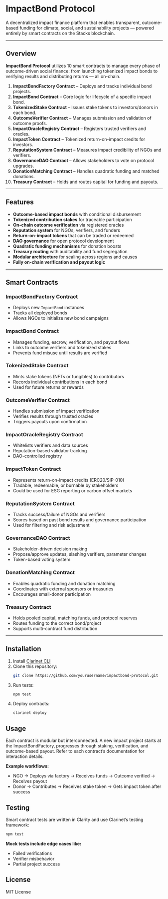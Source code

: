 # ImpactBond Protocol

A decentralized impact finance platform that enables transparent, outcome-based funding for climate, social, and sustainability projects — powered entirely by smart contracts on the Stacks blockchain.

---

## Overview

**ImpactBond Protocol** utilizes 10 smart contracts to manage every phase of outcome-driven social finance: from launching tokenized impact bonds to verifying results and distributing returns — all on-chain.

1. **ImpactBondFactory Contract** – Deploys and tracks individual bond projects.  
2. **ImpactBond Contract** – Core logic for lifecycle of a specific impact bond.  
3. **TokenizedStake Contract** – Issues stake tokens to investors/donors in each bond.  
4. **OutcomeVerifier Contract** – Manages submission and validation of outcome proofs.  
5. **ImpactOracleRegistry Contract** – Registers trusted verifiers and oracles.  
6. **ImpactToken Contract** – Tokenized return-on-impact credits for investors.  
7. **ReputationSystem Contract** – Measures impact credibility of NGOs and verifiers.  
8. **GovernanceDAO Contract** – Allows stakeholders to vote on protocol upgrades.  
9. **DonationMatching Contract** – Handles quadratic funding and matched donations.  
10. **Treasury Contract** – Holds and routes capital for funding and payouts.

---

## Features

- **Outcome-based impact bonds** with conditional disbursement  
- **Tokenized contribution stakes** for traceable participation  
- **On-chain outcome verification** via registered oracles  
- **Reputation system** for NGOs, verifiers, and funders  
- **Return-on-impact tokens** that can be traded or redeemed  
- **DAO governance** for open protocol development  
- **Quadratic funding mechanisms** for donation boosts  
- **Treasury routing** with auditability and fund segregation  
- **Modular architecture** for scaling across regions and causes  
- **Fully on-chain verification and payout logic**

---

## Smart Contracts

### ImpactBondFactory Contract
- Deploys new `ImpactBond` instances  
- Tracks all deployed bonds  
- Allows NGOs to initialize new bond campaigns

### ImpactBond Contract
- Manages funding, escrow, verification, and payout flows  
- Links to outcome verifiers and tokenized stakes  
- Prevents fund misuse until results are verified

### TokenizedStake Contract
- Mints stake tokens (NFTs or fungibles) to contributors  
- Records individual contributions in each bond  
- Used for future returns or rewards

### OutcomeVerifier Contract
- Handles submission of impact verification  
- Verifies results through trusted oracles  
- Triggers payouts upon confirmation

### ImpactOracleRegistry Contract
- Whitelists verifiers and data sources  
- Reputation-based validator tracking  
- DAO-controlled registry

### ImpactToken Contract
- Represents return-on-impact credits (ERC20/SIP-010)  
- Tradable, redeemable, or burnable by stakeholders  
- Could be used for ESG reporting or carbon offset markets

### ReputationSystem Contract
- Tracks success/failure of NGOs and verifiers  
- Scores based on past bond results and governance participation  
- Used for filtering and risk adjustment

### GovernanceDAO Contract
- Stakeholder-driven decision making  
- Propose/approve updates, slashing verifiers, parameter changes  
- Token-based voting system

### DonationMatching Contract
- Enables quadratic funding and donation matching  
- Coordinates with external sponsors or treasuries  
- Encourages small-donor participation

### Treasury Contract
- Holds pooled capital, matching funds, and protocol reserves  
- Routes funding to the correct bond/project  
- Supports multi-contract fund distribution

---

## Installation

1. Install [Clarinet CLI](https://docs.hiro.so/clarinet/getting-started)
2. Clone this repository:
   ```bash
   git clone https://github.com/yourusername/impactbond-protocol.git
   ```
3. Run tests:
    ```bash
    npm test
    ```
4. Deploy contracts:
    ```bash
    clarinet deploy
    ```

## Usage

Each contract is modular but interconnected. A new impact project starts at the ImpactBondFactory, progresses through staking, verification, and outcome-based payout. Refer to each contract’s documentation for interaction details.

**Example workflows:**

- NGO → Deploys via factory → Receives funds → Outcome verified → Receives payout
- Donor → Contributes → Receives stake token → Gets impact token after success

## Testing

Smart contract tests are written in Clarity and use Clarinet’s testing framework:
```bash
npm test
```

**Mock tests include edge cases like:**

- Failed verifications
- Verifier misbehavior
- Partial project success

## License

MIT License